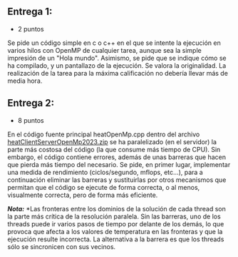 ## Entrega 1:

* 2 puntos

Se pide un código simple en c o c++ en el que se intente la ejecución en varios hilos con OpenMP de cualquier tarea, aunque sea la simple impresión de un "Hola mundo". Asimismo, se pide que se indique cómo se ha compilado, y un pantallazo de la ejecución. Se valora la originalidad. La realización de la tarea para la máxima calificación  no debería llevar más de media hora.

## Entrega 2:

* 8 puntos

En el código fuente principal heatOpenMp.cpp dentro del archivo [heatClientServerOpenMp2023.zip](heatClientServerOpenMp2023.zip) se ha paralelizado (en el servidor) la parte más costosa del código (la que consume más tiempo de CPU). Sin embargo, el código contiene errores, además de unas barreras que hacen que pierda más tiempo del necesario. Se pide, en primer lugar, implementar una medida de rendimiento (ciclos/segundo, mflops, etc...), para a continuación eliminar las barreras y sustituirlas por otros mecanismos que permitan que el código se ejecute de forma correcta, o al menos, visualmente correcta, pero de forma más eficiente.

**_Nota:_** *Las fronteras entre los dominios de la solución de cada thread son la parte más crítica de la resolución paralela. Sin las barreras, uno de los threads puede ir varios pasos de tiempo por delante de los demás, lo que provoca que afecta a los valores de temperatura en las fronteras y que la ejecución resulte incorrecta. La alternativa a la barrera es que los threads sólo se sincronicen con sus vecinos.